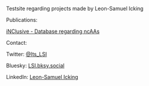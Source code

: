 Testsite regarding projects made by Leon-Samuel Icking

Publications:

[iNClusive - Database regarding ncAAs](https://doi.org/10.1093/nar/gkad1090)

Contact:

Twitter: [@Its_LSI](https://twitter.com/Its_LSI)

Bluesky: [LSI.bksy.social](https://bsky.app/profile/lsi.bsky.social)

LinkedIn: [Leon-Samuel Icking](https://www.linkedin.com/feed/)
